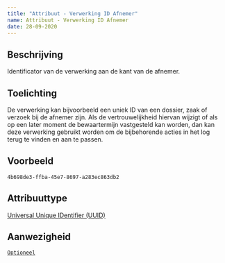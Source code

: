 ```yaml
---
title: "Attribuut - Verwerking ID Afnemer"
name: Attribuut - Verwerking ID Afnemer
date: 28-09-2020
---
```


## Beschrijving
Identificator van de verwerking aan de kant van de afnemer.

## Toelichting
De verwerking kan bijvoorbeeld een uniek ID van een dossier, zaak of verzoek bij de afnemer zijn. Als de vertrouwelijkheid hiervan wijzigt of als op een later moment de bewaartermijn vastgesteld kan worden, dan kan deze verwerking gebruikt worden om de bijbehorende acties in het log terug te vinden en aan te passen.

## Voorbeeld
`4b698de3-ffba-45e7-8697-a283ec863db2`

## Attribuuttype
[Universal Unique IDentifier (UUID)](../attribuuttypen/UUID.md)

## Aanwezigheid
[`Optioneel`](../../gegevenswoordenboek/readme.md#bijzondere-meta-attributen)

